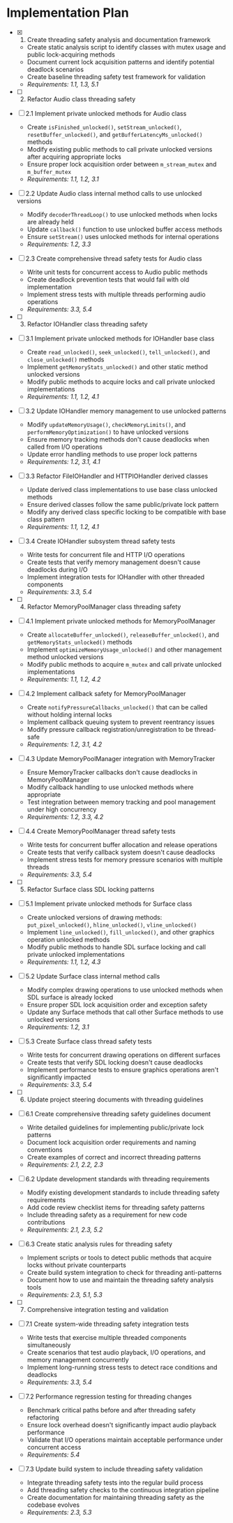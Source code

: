 # Implementation Plan

- [x] 1. Create threading safety analysis and documentation framework
  - Create static analysis script to identify classes with mutex usage and public lock-acquiring methods
  - Document current lock acquisition patterns and identify potential deadlock scenarios
  - Create baseline threading safety test framework for validation
  - _Requirements: 1.1, 1.3, 5.1_

- [ ] 2. Refactor Audio class threading safety
- [ ] 2.1 Implement private unlocked methods for Audio class
  - Create `isFinished_unlocked()`, `setStream_unlocked()`, `resetBuffer_unlocked()`, and `getBufferLatencyMs_unlocked()` methods
  - Modify existing public methods to call private unlocked versions after acquiring appropriate locks
  - Ensure proper lock acquisition order between `m_stream_mutex` and `m_buffer_mutex`
  - _Requirements: 1.1, 1.2, 3.1_

- [ ] 2.2 Update Audio class internal method calls to use unlocked versions
  - Modify `decoderThreadLoop()` to use unlocked methods when locks are already held
  - Update `callback()` function to use unlocked buffer access methods
  - Ensure `setStream()` uses unlocked methods for internal operations
  - _Requirements: 1.2, 3.3_

- [ ] 2.3 Create comprehensive thread safety tests for Audio class
  - Write unit tests for concurrent access to Audio public methods
  - Create deadlock prevention tests that would fail with old implementation
  - Implement stress tests with multiple threads performing audio operations
  - _Requirements: 3.3, 5.4_

- [ ] 3. Refactor IOHandler class threading safety
- [ ] 3.1 Implement private unlocked methods for IOHandler base class
  - Create `read_unlocked()`, `seek_unlocked()`, `tell_unlocked()`, and `close_unlocked()` methods
  - Implement `getMemoryStats_unlocked()` and other static method unlocked versions
  - Modify public methods to acquire locks and call private unlocked implementations
  - _Requirements: 1.1, 1.2, 4.1_

- [ ] 3.2 Update IOHandler memory management to use unlocked patterns
  - Modify `updateMemoryUsage()`, `checkMemoryLimits()`, and `performMemoryOptimization()` to have unlocked versions
  - Ensure memory tracking methods don't cause deadlocks when called from I/O operations
  - Update error handling methods to use proper lock patterns
  - _Requirements: 1.2, 3.1, 4.1_

- [ ] 3.3 Refactor FileIOHandler and HTTPIOHandler derived classes
  - Update derived class implementations to use base class unlocked methods
  - Ensure derived classes follow the same public/private lock pattern
  - Modify any derived class specific locking to be compatible with base class pattern
  - _Requirements: 1.1, 1.2, 4.1_

- [ ] 3.4 Create IOHandler subsystem thread safety tests
  - Write tests for concurrent file and HTTP I/O operations
  - Create tests that verify memory management doesn't cause deadlocks during I/O
  - Implement integration tests for IOHandler with other threaded components
  - _Requirements: 3.3, 5.4_

- [ ] 4. Refactor MemoryPoolManager class threading safety
- [ ] 4.1 Implement private unlocked methods for MemoryPoolManager
  - Create `allocateBuffer_unlocked()`, `releaseBuffer_unlocked()`, and `getMemoryStats_unlocked()` methods
  - Implement `optimizeMemoryUsage_unlocked()` and other management method unlocked versions
  - Modify public methods to acquire `m_mutex` and call private unlocked implementations
  - _Requirements: 1.1, 1.2, 4.2_

- [ ] 4.2 Implement callback safety for MemoryPoolManager
  - Create `notifyPressureCallbacks_unlocked()` that can be called without holding internal locks
  - Implement callback queuing system to prevent reentrancy issues
  - Modify pressure callback registration/unregistration to be thread-safe
  - _Requirements: 1.2, 3.1, 4.2_

- [ ] 4.3 Update MemoryPoolManager integration with MemoryTracker
  - Ensure MemoryTracker callbacks don't cause deadlocks in MemoryPoolManager
  - Modify callback handling to use unlocked methods where appropriate
  - Test integration between memory tracking and pool management under high concurrency
  - _Requirements: 1.2, 3.3, 4.2_

- [ ] 4.4 Create MemoryPoolManager thread safety tests
  - Write tests for concurrent buffer allocation and release operations
  - Create tests that verify callback system doesn't cause deadlocks
  - Implement stress tests for memory pressure scenarios with multiple threads
  - _Requirements: 3.3, 5.4_

- [ ] 5. Refactor Surface class SDL locking patterns
- [ ] 5.1 Implement private unlocked methods for Surface class
  - Create unlocked versions of drawing methods: `put_pixel_unlocked()`, `hline_unlocked()`, `vline_unlocked()`
  - Implement `line_unlocked()`, `fill_unlocked()`, and other graphics operation unlocked methods
  - Modify public methods to handle SDL surface locking and call private unlocked implementations
  - _Requirements: 1.1, 1.2, 4.3_

- [ ] 5.2 Update Surface class internal method calls
  - Modify complex drawing operations to use unlocked methods when SDL surface is already locked
  - Ensure proper SDL lock acquisition order and exception safety
  - Update any Surface methods that call other Surface methods to use unlocked versions
  - _Requirements: 1.2, 3.1_

- [ ] 5.3 Create Surface class thread safety tests
  - Write tests for concurrent drawing operations on different surfaces
  - Create tests that verify SDL locking doesn't cause deadlocks
  - Implement performance tests to ensure graphics operations aren't significantly impacted
  - _Requirements: 3.3, 5.4_

- [ ] 6. Update project steering documents with threading guidelines
- [ ] 6.1 Create comprehensive threading safety guidelines document
  - Write detailed guidelines for implementing public/private lock patterns
  - Document lock acquisition order requirements and naming conventions
  - Create examples of correct and incorrect threading patterns
  - _Requirements: 2.1, 2.2, 2.3_

- [ ] 6.2 Update development standards with threading requirements
  - Modify existing development standards to include threading safety requirements
  - Add code review checklist items for threading safety patterns
  - Include threading safety as a requirement for new code contributions
  - _Requirements: 2.1, 2.3, 5.2_

- [ ] 6.3 Create static analysis rules for threading safety
  - Implement scripts or tools to detect public methods that acquire locks without private counterparts
  - Create build system integration to check for threading anti-patterns
  - Document how to use and maintain the threading safety analysis tools
  - _Requirements: 2.3, 5.1, 5.3_

- [ ] 7. Comprehensive integration testing and validation
- [ ] 7.1 Create system-wide threading safety integration tests
  - Write tests that exercise multiple threaded components simultaneously
  - Create scenarios that test audio playback, I/O operations, and memory management concurrently
  - Implement long-running stress tests to detect race conditions and deadlocks
  - _Requirements: 3.3, 5.4_

- [ ] 7.2 Performance regression testing for threading changes
  - Benchmark critical paths before and after threading safety refactoring
  - Ensure lock overhead doesn't significantly impact audio playback performance
  - Validate that I/O operations maintain acceptable performance under concurrent access
  - _Requirements: 5.4_

- [ ] 7.3 Update build system to include threading safety validation
  - Integrate threading safety tests into the regular build process
  - Add threading safety checks to the continuous integration pipeline
  - Create documentation for maintaining threading safety as the codebase evolves
  - _Requirements: 2.3, 5.3_